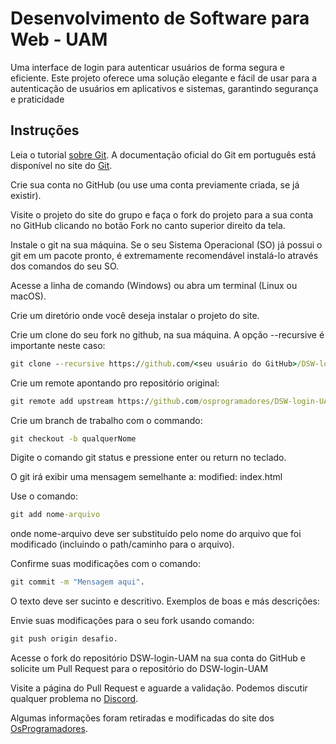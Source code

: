 # Desenvolvimento de Software para Web - UAM

Uma interface de login para autenticar usuários de forma segura e eficiente. Este projeto oferece uma solução elegante e fácil de usar para a autenticação de usuários em aplicativos e sistemas, garantindo segurança e praticidade

## Instruções

Leia o tutorial [sobre Git](https://www.freecodecamp.org/portuguese/news/tutorial-de-git-e-github-controle-de-versao-para-iniciantes/). A documentação oficial do Git em português está disponível no site do [Git](https://git-scm.com/).

Crie sua conta no GitHub (ou use uma conta previamente criada, se já existir).

Visite o projeto do site do grupo e faça o fork do projeto para a sua conta no GitHub clicando no botão Fork no canto superior direito da tela.

Instale o git na sua máquina. Se o seu Sistema Operacional (SO) já possui o git em um pacote pronto, é extremamente recomendável instalá-lo através dos comandos do seu SO.

Acesse a linha de comando (Windows) ou abra um terminal (Linux ou macOS).

Crie um diretório onde você deseja instalar o projeto do site.

Crie um clone do seu fork no github, na sua máquina. A opção --recursive é importante neste caso:

```cmd
git clone --recursive https://github.com/<seu usuário do GitHub>/DSW-login-UAM.git
```

Crie um remote apontando pro repositório original:

```cmd
git remote add upstream https://github.com/osprogramadores/DSW-login-UAM.git
```

Crie um branch de trabalho com o commando:

```cmd
git checkout -b qualquerNome
```

Digite o comando git status e pressione enter ou return no teclado.

O git irá exibir uma mensagem semelhante a: modified: index.html

Use o comando:

```cmd
git add nome-arquivo
```

onde nome-arquivo deve ser substituído pelo nome do arquivo que foi modificado (incluindo o path/caminho para o arquivo).

Confirme suas modificações com o comando:

```cmd
git commit -m "Mensagem aqui". 
```

O texto deve ser sucinto e descritivo. Exemplos de boas e más descrições:

Envie suas modificações para o seu fork usando comando:

```cmd
git push origin desafio.
```

Acesse o fork do repositório DSW-login-UAM na sua conta do GitHub e solicite um Pull Request para o repositório do DSW-login-UAM

Visite a página do Pull Request e aguarde a validação. Podemos discutir qualquer problema no [Discord](https://discord.com/).

Algumas informações foram retiradas e modificadas do site dos [OsProgramadores](https://osprogramadores.com.br/).
